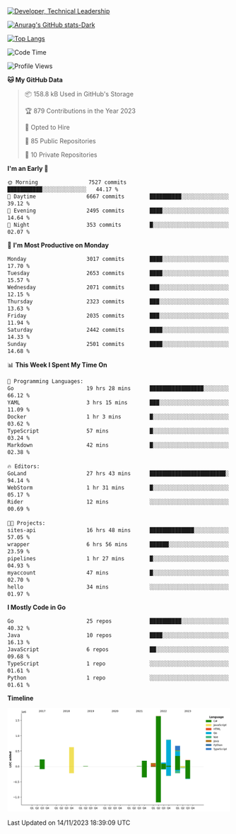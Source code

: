 <div>
  <a href="https://www.linkedin.com/in/arielpineiro/" target="_blank" rel="nofollow noopener noreferrer">
    <img src="https://img.shields.io/badge/-LinkedIn-%230077B5?style=for-the-badge&logo=linkedin&logoColor=white" alt="Developer, Technical Leadership" title="Ariel Piñeiro">
  </a>
</div>

[![Anurag's GitHub stats-Dark](https://github-readme-stats.vercel.app/api?username=arielsrv&show_icons=true&theme=dark#gh-dark-mode-only)](https://github.com/anuraghazra/github-readme-stats#gh-dark-mode-only)

[![Top Langs](https://github-readme-stats.vercel.app/api/top-langs/?username=arielsrv&layout=compact&langs_count=10&theme=dark#gh-dark-mode-only)](https://github.com/anuraghazra/github-readme-stats&theme=dark#gh-dark-mode-only)

<!--START_SECTION:waka-->
![Code Time](http://img.shields.io/badge/Code%20Time-286%20hrs%2010%20mins-blue)

![Profile Views](http://img.shields.io/badge/Profile%20Views-1-blue)

**🐱 My GitHub Data** 

> 📦 158.8 kB Used in GitHub's Storage 
 > 
> 🏆 879 Contributions in the Year 2023
 > 
> 💼 Opted to Hire
 > 
> 📜 85 Public Repositories 
 > 
> 🔑 10 Private Repositories 
 > 
**I'm an Early 🐤** 

```text
🌞 Morning                7527 commits        ███████████░░░░░░░░░░░░░░   44.17 % 
🌆 Daytime                6667 commits        ██████████░░░░░░░░░░░░░░░   39.12 % 
🌃 Evening                2495 commits        ████░░░░░░░░░░░░░░░░░░░░░   14.64 % 
🌙 Night                  353 commits         █░░░░░░░░░░░░░░░░░░░░░░░░   02.07 % 
```
📅 **I'm Most Productive on Monday** 

```text
Monday                   3017 commits        ████░░░░░░░░░░░░░░░░░░░░░   17.70 % 
Tuesday                  2653 commits        ████░░░░░░░░░░░░░░░░░░░░░   15.57 % 
Wednesday                2071 commits        ███░░░░░░░░░░░░░░░░░░░░░░   12.15 % 
Thursday                 2323 commits        ███░░░░░░░░░░░░░░░░░░░░░░   13.63 % 
Friday                   2035 commits        ███░░░░░░░░░░░░░░░░░░░░░░   11.94 % 
Saturday                 2442 commits        ████░░░░░░░░░░░░░░░░░░░░░   14.33 % 
Sunday                   2501 commits        ████░░░░░░░░░░░░░░░░░░░░░   14.68 % 
```


📊 **This Week I Spent My Time On** 

```text
💬 Programming Languages: 
Go                       19 hrs 28 mins      █████████████████░░░░░░░░   66.12 % 
YAML                     3 hrs 15 mins       ███░░░░░░░░░░░░░░░░░░░░░░   11.09 % 
Docker                   1 hr 3 mins         █░░░░░░░░░░░░░░░░░░░░░░░░   03.62 % 
TypeScript               57 mins             █░░░░░░░░░░░░░░░░░░░░░░░░   03.24 % 
Markdown                 42 mins             █░░░░░░░░░░░░░░░░░░░░░░░░   02.38 % 

🔥 Editors: 
GoLand                   27 hrs 43 mins      ████████████████████████░   94.14 % 
WebStorm                 1 hr 31 mins        █░░░░░░░░░░░░░░░░░░░░░░░░   05.17 % 
Rider                    12 mins             ░░░░░░░░░░░░░░░░░░░░░░░░░   00.69 % 

🐱‍💻 Projects: 
sites-api                16 hrs 48 mins      ██████████████░░░░░░░░░░░   57.05 % 
wrapper                  6 hrs 56 mins       ██████░░░░░░░░░░░░░░░░░░░   23.59 % 
pipelines                1 hr 27 mins        █░░░░░░░░░░░░░░░░░░░░░░░░   04.93 % 
myaccount                47 mins             █░░░░░░░░░░░░░░░░░░░░░░░░   02.70 % 
hello                    34 mins             ░░░░░░░░░░░░░░░░░░░░░░░░░   01.97 % 
```

**I Mostly Code in Go** 

```text
Go                       25 repos            ██████████░░░░░░░░░░░░░░░   40.32 % 
Java                     10 repos            ████░░░░░░░░░░░░░░░░░░░░░   16.13 % 
JavaScript               6 repos             ██░░░░░░░░░░░░░░░░░░░░░░░   09.68 % 
TypeScript               1 repo              ░░░░░░░░░░░░░░░░░░░░░░░░░   01.61 % 
Python                   1 repo              ░░░░░░░░░░░░░░░░░░░░░░░░░   01.61 % 
```



**Timeline**

![Lines of Code chart](https://raw.githubusercontent.com/arielsrv/arielsrv/main/assets/bar_graph.png)


 Last Updated on 14/11/2023 18:39:09 UTC
<!--END_SECTION:waka-->
